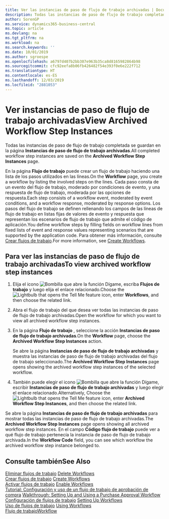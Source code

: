 ```yaml
---
title: Ver las instancias de paso de flujo de trabajo archivadas | Documentos de Microsoft
description: Todas las instancias de paso de flujo de trabajo completada se guardan en la página **Instancias de paso de flujo de trabajo archivadas**.
author: SorenGP
ms.service: dynamics365-business-central
ms.topic: article
ms.devlang: na
ms.tgt_pltfrm: na
ms.workload: na
ms.search.keywords: ''
ms.date: 10/01/2019
ms.author: sgroespe
ms.openlocfilehash: a6797d407b2bb307e963b35ca8d8165982864b98
ms.sourcegitcommit: cfc92eefa8b06fb426482f54e393f0e6e222f712
ms.translationtype: HT
ms.contentlocale: es-ES
ms.lasthandoff: 12/03/2019
ms.locfileid: "2881053"
---
```

# <a name="view-archived-workflow-step-instances"></a><span data-ttu-id="6ffc6-103">Ver instancias de paso de flujo de trabajo archivadas</span><span class="sxs-lookup"><span data-stu-id="6ffc6-103">View Archived Workflow Step Instances</span></span>
<span data-ttu-id="6ffc6-104">Todas las instancias de paso de flujo de trabajo completada se guardan en la página **Instancias de paso de flujo de trabajo archivadas**.</span><span class="sxs-lookup"><span data-stu-id="6ffc6-104">All completed workflow step instances are saved on the **Archived Workflow Step Instances** page.</span></span>  

 <span data-ttu-id="6ffc6-105">En la página **Flujo de trabajo** puede crear un flujo de trabajo haciendo una lista de los pasos utilizados en las líneas.</span><span class="sxs-lookup"><span data-stu-id="6ffc6-105">On the **Workflow** page, you create a workflow by listing the involved steps on the lines.</span></span> <span data-ttu-id="6ffc6-106">Cada paso consta de un evento del flujo de trabajo, moderado por condiciones de evento, y una respuesta de flujo de trabajo, moderada por las opciones de respuesta.</span><span class="sxs-lookup"><span data-stu-id="6ffc6-106">Each step consists of a workflow event, moderated by event conditions, and a workflow response, moderated by response options.</span></span> <span data-ttu-id="6ffc6-107">Los pasos del flujo de trabajo se definen rellenando los campos de las líneas de flujo de trabajo en listas fijas de valores de evento y respuesta que representan los escenarios de flujo de trabajo que admite el código de aplicación.</span><span class="sxs-lookup"><span data-stu-id="6ffc6-107">You define workflow steps by filling fields on workflow lines from fixed lists of event and response values representing scenarios that are supported by the application code.</span></span> <span data-ttu-id="6ffc6-108">Para obtener más información, consulte [Crear flujos de trabajo](across-how-to-create-workflows.md).</span><span class="sxs-lookup"><span data-stu-id="6ffc6-108">For more information, see [Create Workflows](across-how-to-create-workflows.md).</span></span>  

## <a name="to-view-archived-workflow-step-instances"></a><span data-ttu-id="6ffc6-109">Para ver las instancias de paso de flujo de trabajo archivadas</span><span class="sxs-lookup"><span data-stu-id="6ffc6-109">To view archived workflow step instances</span></span>  
1.  <span data-ttu-id="6ffc6-110">Elija el icono ![Bombilla que abre la función Dígame](media/ui-search/search_small.png "Dígame qué desea hacer"), escriba **Flujos de trabajo** y luego elija el enlace relacionado.</span><span class="sxs-lookup"><span data-stu-id="6ffc6-110">Choose the ![Lightbulb that opens the Tell Me feature](media/ui-search/search_small.png "Tell me what you want to do") icon, enter **Workflows**, and then choose the related link.</span></span>  
2.  <span data-ttu-id="6ffc6-111">Abra el flujo de trabajo del que desea ver todas las instancias de paso de flujo de trabajo archivadas.</span><span class="sxs-lookup"><span data-stu-id="6ffc6-111">Open the workflow for which you want to view all archived workflow step instances.</span></span>  
3.  <span data-ttu-id="6ffc6-112">En la página **Flujo de trabajo** , seleccione la acción **Instancias de paso de flujo de trabajo archivadas**.</span><span class="sxs-lookup"><span data-stu-id="6ffc6-112">On the **Workflow** page, choose the **Archived Workflow Step Instances** action.</span></span>  

    <span data-ttu-id="6ffc6-113">Se abre la página **Instancias de paso de flujo de trabajo archivadas** y muestra las instancias de paso de flujo de trabajo archivadas del flujo de trabajo seleccionado.</span><span class="sxs-lookup"><span data-stu-id="6ffc6-113">The **Archived Workflow Step Instances** page opens showing the archived workflow step instances of the selected workflow.</span></span>  
4.  <span data-ttu-id="6ffc6-114">También puede elegir el icono ![Bombilla que abre la función Dígame](media/ui-search/search_small.png "Dígame qué desea hacer"), escribir **Instancias de paso de flujo de trabajo archivadas** y luego elegir el enlace relacionado.</span><span class="sxs-lookup"><span data-stu-id="6ffc6-114">Alternatively, Choose the ![Lightbulb that opens the Tell Me feature](media/ui-search/search_small.png "Tell me what you want to do") icon, enter **Archived Workflow Step Instances**, and then choose the related link.</span></span>  

<span data-ttu-id="6ffc6-115">Se abre la página **Instancias de paso de flujo de trabajo archivadas** para mostrar todas las instancias de paso de flujo de trabajo archivadas.</span><span class="sxs-lookup"><span data-stu-id="6ffc6-115">The **Archived Workflow Step Instances** page opens showing all archived workflow step instances.</span></span> <span data-ttu-id="6ffc6-116">En el campo **Código flujo de trabajo** puede ver a qué flujo de trabajo pertenecía la instancia de paso de flujo de trabajo archivada.</span><span class="sxs-lookup"><span data-stu-id="6ffc6-116">In the **Workflow Code** field, you can see which workflow the archived workflow step instance belonged to.</span></span>  

## <a name="see-also"></a><span data-ttu-id="6ffc6-117">Consulte también</span><span class="sxs-lookup"><span data-stu-id="6ffc6-117">See Also</span></span>  
 <span data-ttu-id="6ffc6-118">[Eliminar flujos de trabajo](across-how-to-delete-workflows.md) </span><span class="sxs-lookup"><span data-stu-id="6ffc6-118">[Delete Workflows](across-how-to-delete-workflows.md) </span></span>  
 <span data-ttu-id="6ffc6-119">[Crear flujos de trabajo](across-how-to-create-workflows.md) </span><span class="sxs-lookup"><span data-stu-id="6ffc6-119">[Create Workflows](across-how-to-create-workflows.md) </span></span>  
 <span data-ttu-id="6ffc6-120">[Activar flujos de trabajo](across-how-to-enable-workflows.md) </span><span class="sxs-lookup"><span data-stu-id="6ffc6-120">[Enable Workflows](across-how-to-enable-workflows.md) </span></span>  
 <span data-ttu-id="6ffc6-121">[Tutorial: Configuración y uso de un flujo de trabajo de aprobación de compra](walkthrough-setting-up-and-using-a-purchase-approval-workflow.md) </span><span class="sxs-lookup"><span data-stu-id="6ffc6-121">[Walkthrough: Setting Up and Using a Purchase Approval Workflow](walkthrough-setting-up-and-using-a-purchase-approval-workflow.md) </span></span>  
 <span data-ttu-id="6ffc6-122">[Configuración de flujos de trabajo](across-set-up-workflows.md) </span><span class="sxs-lookup"><span data-stu-id="6ffc6-122">[Setting Up Workflows](across-set-up-workflows.md) </span></span>  
 <span data-ttu-id="6ffc6-123">[Uso de flujos de trabajo](across-use-workflows.md) </span><span class="sxs-lookup"><span data-stu-id="6ffc6-123">[Using Workflows](across-use-workflows.md) </span></span>  
 [<span data-ttu-id="6ffc6-124">Flujo de trabajo</span><span class="sxs-lookup"><span data-stu-id="6ffc6-124">Workflow</span></span>](across-workflow.md)
